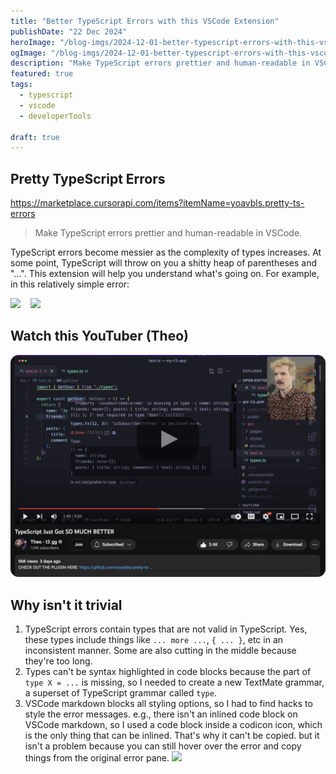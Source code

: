```yaml
---
title: "Better TypeScript Errors with this VSCode Extension"
publishDate: "22 Dec 2024"
heroImage: "/blog-imgs/2024-12-01-better-typescript-errors-with-this-vscode-extension.jpg"
ogImage: "/blog-imgs/2024-12-01-better-typescript-errors-with-this-vscode-extension.jpg"
description: "Make TypeScript errors prettier and human-readable in VSCode."
featured: true
tags:
  - typescript
  - vscode
  - developerTools

draft: true
---
```


## Pretty TypeScript Errors

<https://marketplace.cursorapi.com/items?itemName=yoavbls.pretty-ts-errors>

> Make TypeScript errors prettier and human-readable in VSCode.

TypeScript errors become messier as the complexity of types increases. At some point, TypeScript will throw on you a shitty heap of parentheses and "...".
This extension will help you understand what's going on. For example, in this relatively simple error:

<img src="https://github.com/yoavbls/pretty-ts-errors/raw/HEAD/assets/this.png" width="340.438px" />&nbsp; &nbsp; <img src="https://github.com/yoavbls/pretty-ts-errors/raw/HEAD/assets/instead-of-that.png" width="350px" />

## Watch this YouTuber (Theo)

<a href="https://www.youtube.com/watch?v=9RM2aErJs-s" target="_blank">
 <img src="https://raw.githubusercontent.com/yoavbls/pretty-ts-errors/assets/assets/mentions/theo-video.png" alt="Watch theo's video" width="600" />
</a>

## Why isn't it trivial

1. TypeScript errors contain types that are not valid in TypeScript.
   Yes, these types include things like `... more ...`, `{ ... }`, etc in an inconsistent manner. Some are also cutting in the middle because they're too long.
2. Types can't be syntax highlighted in code blocks because the part of `type X = ...` is missing, so I needed to create a new TextMate grammar, a superset of TypeScript grammar called `type`.
3. VSCode markdown blocks all styling options, so I had to find hacks to style the error messages. e.g., there isn't an inlined code block on VSCode markdown, so I used a code block inside a codicon icon, which is the only thing that can be inlined. That's why it can't be copied. but it isn't a problem because you can still hover over the error and copy things from the original error pane.
   <img src="./assets/errors-hover.png" width="600" />
